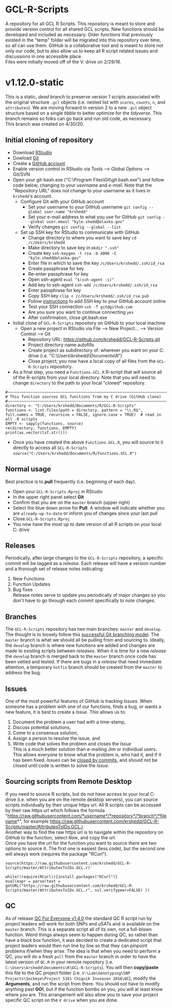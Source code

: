 # GCL-R-Scripts
A repository for all GCL R Scripts. This repository is meant to store and provide version control for all shared GCL scripts. New functions should be developed and included as necessary. Older functions that previously existed in the "temp" folder will be migrated into this repository over time, so all can use them. GitHub is a collaborative tool and is meant to store not only our code, but to also allow us to keep all R script related issues and discussions in one accessible place.  
Files were initially moved off of the V: drive on 2/29/16.

# v1.12.0-static
This is a static, *dead* branch to preserve version 1 scripts associated with the original structure `.gcl` objects (i.e. nested list with `scores`, `counts`, `n`, and `attributes`). We are moving forward in version 2 to a new `.gcl` object structure based on a single *tibble* to better optimize for the *tidyverse*. This branch remains so folks can go back and run old code, as necessary.  
This branch was created on 4/30/20.

## Initial cloning of repository
* Download [RStudio](https://www.rstudio.com/products/RStudio/#Desktop)
* Dowload [Git](https://git-scm.com/download/win)
* Create a [GitHub account](https://github.com/join?source=header-home)
* Enable version control in RStudio via Tools --> Global Options --> Git/SVN
* Open your git-bash.exe ("C:\\Program Files\\Git\\git.bash.exe") and follow code below, changing to your *username* and *e-mail*. Note that the "Repository URL" does not change to your username as it lives in `krshedd`'s account.
    * Configure Git with your GitHub account
        * Set your username to your GitHub username `git config --global user.name "krshedd"`
        * Set your e-mail address to what you use for GitHub `git config --global user.email "kyle.shedd@alaska.gov"`
        * Verify changes `git config --global --list`
    * Set up SSH key for RStudio to communicate with GitHub
        * Change directory to where you want to save key `cd /c/Users/krshedd`
        * Make directory to save key in `mkdir ".ssh"`
        * Create key `ssh-keygen -t rsa -b 4096 -C "kyle.shedd@alaska.gov"`
        * Enter file in which to save the key `/c/Users/krshedd/.ssh/id_rsa`
        * Create passphrase for key
        * Re-enter passphrase for key
        * Open ssh-agent `eval "$(ssh-agent -s)"`
        * Add key to ssh-agent `ssh-add /c/Users/krshedd/.ssh/id_rsa`
        * Enter passphrase for key
        * Copy SSH key `clip < /c/Users/krshedd/.ssh/id_rsa.pub`
        * Follow [instructions](https://help.github.com/articles/adding-a-new-ssh-key-to-your-github-account/) to add SSH key to your GitHub account online
        * Test your SSH connection `ssh -T git@github.com`
        * Are you sure you want to continue connecting `yes`
        * After confirmation, close git.bash.exe
* Initial clone of `GCL-R-Scripts` repository on GitHub to your local machine
    * Open a new project in RStudio via File --> New Project... --> Version Control --> Git
        * Repository URL: <https://github.com/krshedd/GCL-R-Scripts.git>
        * Project directory name autofills
        * Create project as subdirectory of: wherever you want on your C: drive (i.e. "C:\\Users\\krshedd\\Documents\\R")
        * Close project; you now have a local copy of all files from the `GCL-R-Scripts` repository.
* As a final step, you need a `Functions.GCL.R` R-script that will source all of the R-scripts from your local directory. Note that you will need to change `directory` to the path to your local "cloned" repository.

<pre><code>#~~~~~~~~~~~~~~~~~~~~~~~~~~~~~~~~~~~~~~~~~~~~~~~~~~~~~~~~~~~~~~~~~~~~~~~~~~~~~~
# This function sources GCL functions from my C drive (GitHub clone)
#~~~~~~~~~~~~~~~~~~~~~~~~~~~~~~~~~~~~~~~~~~~~~~~~~~~~~~~~~~~~~~~~~~~~~~~~~~~~~~
directory <- "C:/Users/krshedd/Documents/R/GCL-R-Scripts"
functions <- list.files(path = directory, pattern = "\\.R$", full.names = TRUE, recursive = FALSE, ignore.case = TRUE)  # read in all .R scripts
EMPTY <- sapply(functions, source)
rm(directory, functions, EMPTY)
print(as.vector(lsf.str()))
</code></pre>
* Once you have created the above `Functions.GCL.R`, you will source to it directly to access all `GCL-R-Scripts`  
`source("C:/Users/krshedd/Documents/R/Functions.GCL.R")`

## Normal usage
Best practice is to **pull** frequently (i.e. beginning of each day).

* Open your `GCL-R-Scripts.Rproj` in RStudio
* In the upper right panel select **Git**
* Confirm that you are on the `master` branch (upper right)
* Select the blue down arrow for **Pull**. A window will indicate whether you are `already-up-to-date` or inform you of changes since your last pull
* Close `GCL-R-Scripts.Rproj`
* You now have the most up to date version of all R scripts on your local C: drive

## Releases
Periodically, after large changes to the `GCL-R-Scripts` repository, a specific commit will be tagged as a *release*. Each release will have a version number and a thorough set of release notes indicating:  
1. New Functions  
2. Function Updates  
3. Bug fixes  
Release notes serve to update you periodically of major changes so you don't have to go through each commit specifically to note changes.

## Branches
The `GCL-R-Scripts` repository has two main branches: `master` and `develop`. The thought is to loosely follow this [successful Git branching model](http://nvie.com/posts/a-successful-git-branching-model/). The `master` branch is what we should all be pulling from and sourcing to. Ideally, the `develop` branch is where new functions are added and changes are made to existing scripts between *releases*. When it is time for a new *release* the `develop` branch is merged back to the `master` branch once code has been vetted and tested. If there are bugs in a *release* that need immediate attention, a temporary `hotfix` branch should be created from the `master` to address the bug.

## Issues
One of the most powerful features of GitHub is tracking *Issues*. When someone has a problem with one of our functions, finds a bug, or wants a new feature, it is best to create a *Issue*. This allows us to:  
1. Document the problem a user had with a time-stamp,  
2. Discuss potential solutions,  
3. Come to a consensus solution,  
4. Assign a person to resolve the issue, and  
5. Write code that solves the problem and closes the *Issue*  
This is a much better solution than e-mailing Jim or individual users. This allows everyone to know what the problem is, who had it, and if it has been fixed. *Issues* can be [closed by commits](https://help.github.com/articles/closing-issues-via-commit-messages/), and should not be closed until code is written to solve the *Issue*.

## Sourcing scripts from Remote Desktop
If you need to source R scripts, but do not have access to your local C: drive (i.e. when you are on the remote desktop servers), you can source scripts individually by their unique https url. All R scripts can be accessed by their raw https url which follows the formula "https://raw.githubusercontent.com/*username*/*repository*/*branch*/*filename*", for example <https://raw.githubusercontent.com/krshedd/GCL-R-Scripts/master/AttributesToIDs.GCL.r>.  
Another way to find the raw https url is to navigate within the repository on GitHub to the function, select *Raw*, and copy the url.  
Once you have the url for the function you want to source there are two options to source it. The first one is easiest (less code), but the second one will always work (requires the package "RCurl").  

<pre><code>source(https://raw.githubusercontent.com/krshedd/GCL-R-Scripts/master/AttributesToIDs.GCL.r)`</code></pre>

<pre><code>while(!require(RCurl)){install.packages("RCurl")}
eval(expr = parse(text = getURL("https://raw.githubusercontent.com/krshedd/GCL-R-Scripts/master/AttributesToIDs.GCL.r", ssl.verifypeer=FALSE) ))</code></pre>

## QC
As of release [QC For Everyone v1.4.0](https://github.com/krshedd/GCL-R-Scripts/releases/tag/v1.4.0) the standard QC R script run by project leaders will work for both SNPs and uSATs and is available on the `master` branch. This is a separate script all of its own, not a full-blown function. Weird things always seem to happen during QC, so rather than have a black box function, it was decided to create a dedicated script that project leaders would then run line by line so that they can pinpoint problems if/when they arise. The idea is that when you need to perform a QC, you will do a fresh `pull` from the `master` branch in order to have the latest version of `QC.R` in your remote repository (i.e. `C:\Users\krshedd\Documents\R\GCL-R-Scripts`). You will then **copy/paste** this file to the QC project folder (i.e. `V:\Lab\Genotyping\SNP Projects\Sockeye\Project S161 Chignik Inseason 2016\QC`), modify the **Arguments**, and run the script from there. You should not have to modify anything past **GO!**, but if the function bombs on you, you will at least know where you are. This arrangement will also allow you to save your project specific QC script on the `V drive` when you are done.